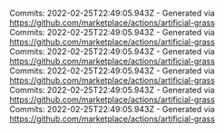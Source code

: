 Commits: 2022-02-25T22:49:05.943Z - Generated via https://github.com/marketplace/actions/artificial-grass
<br>
Commits: 2022-02-25T22:49:05.943Z - Generated via https://github.com/marketplace/actions/artificial-grass
<br>
Commits: 2022-02-25T22:49:05.943Z - Generated via https://github.com/marketplace/actions/artificial-grass
<br>
Commits: 2022-02-25T22:49:05.943Z - Generated via https://github.com/marketplace/actions/artificial-grass
<br>
Commits: 2022-02-25T22:49:05.943Z - Generated via https://github.com/marketplace/actions/artificial-grass
<br>
Commits: 2022-02-25T22:49:05.943Z - Generated via https://github.com/marketplace/actions/artificial-grass
<br>
